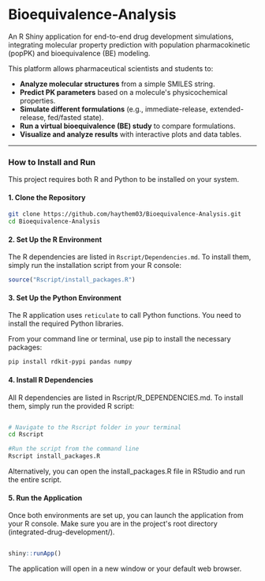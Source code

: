 # Bioequivalence-Analysis
An R Shiny application for end-to-end drug development simulations, integrating molecular property prediction with population pharmacokinetic (popPK) and bioequivalence (BE) modeling.

This platform allows pharmaceutical scientists and students to:
* **Analyze molecular structures** from a simple SMILES string.
* **Predict PK parameters** based on a molecule's physicochemical properties.
* **Simulate different formulations** (e.g., immediate-release, extended-release, fed/fasted state).
* **Run a virtual bioequivalence (BE) study** to compare formulations.
* **Visualize and analyze results** with interactive plots and data tables.

---

### How to Install and Run

This project requires both R and Python to be installed on your system.

#### 1. Clone the Repository

```bash
git clone https://github.com/haythem03/Bioequivalence-Analysis.git
cd Bioequivalence-Analysis
```

#### 2. Set Up the R Environment

The R dependencies are listed in `Rscript/Dependencies.md`. To install them, simply run the installation script from your R console:

```r
source("Rscript/install_packages.R")
```

#### 3. Set Up the Python Environment
The R application uses `reticulate` to call Python functions. You need to install the required Python libraries.

From your command line or terminal, use pip to install the necessary packages:

```bash
pip install rdkit-pypi pandas numpy
```
#### 4. Install R Dependencies
All R dependencies are listed in Rscript/R_DEPENDENCIES.md. To install them, simply run the provided R script:

```Bash

# Navigate to the Rscript folder in your terminal
cd Rscript

#Run the script from the command line
Rscript install_packages.R
```

Alternatively, you can open the install_packages.R file in RStudio and run the entire script.

#### 5. Run the Application
Once both environments are set up, you can launch the application from your R console. Make sure you are in the project's root directory (integrated-drug-development/).

```R

shiny::runApp()
```
The application will open in a new window or your default web browser.
